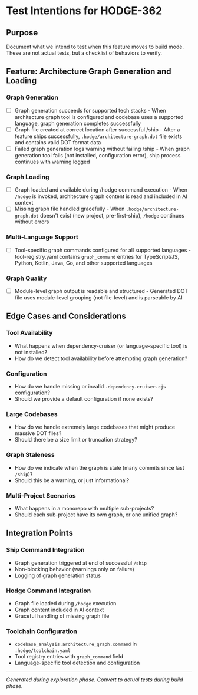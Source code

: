 # Test Intentions for HODGE-362

## Purpose
Document what we intend to test when this feature moves to build mode.
These are not actual tests, but a checklist of behaviors to verify.

## Feature: Architecture Graph Generation and Loading

### Graph Generation
- [ ] Graph generation succeeds for supported tech stacks - When architecture graph tool is configured and codebase uses a supported language, graph generation completes successfully
- [ ] Graph file created at correct location after successful /ship - After a feature ships successfully, `.hodge/architecture-graph.dot` file exists and contains valid DOT format data
- [ ] Failed graph generation logs warning without failing /ship - When graph generation tool fails (not installed, configuration error), ship process continues with warning logged

### Graph Loading
- [ ] Graph loaded and available during /hodge command execution - When `/hodge` is invoked, architecture graph content is read and included in AI context
- [ ] Missing graph file handled gracefully - When `.hodge/architecture-graph.dot` doesn't exist (new project, pre-first-ship), `/hodge` continues without errors

### Multi-Language Support
- [ ] Tool-specific graph commands configured for all supported languages - tool-registry.yaml contains `graph_command` entries for TypeScript/JS, Python, Kotlin, Java, Go, and other supported languages

### Graph Quality
- [ ] Module-level graph output is readable and structured - Generated DOT file uses module-level grouping (not file-level) and is parseable by AI

## Edge Cases and Considerations

### Tool Availability
- What happens when dependency-cruiser (or language-specific tool) is not installed?
- How do we detect tool availability before attempting graph generation?

### Configuration
- How do we handle missing or invalid `.dependency-cruiser.cjs` configuration?
- Should we provide a default configuration if none exists?

### Large Codebases
- How do we handle extremely large codebases that might produce massive DOT files?
- Should there be a size limit or truncation strategy?

### Graph Staleness
- How do we indicate when the graph is stale (many commits since last `/ship`)?
- Should this be a warning, or just informational?

### Multi-Project Scenarios
- What happens in a monorepo with multiple sub-projects?
- Should each sub-project have its own graph, or one unified graph?

## Integration Points

### Ship Command Integration
- Graph generation triggered at end of successful `/ship`
- Non-blocking behavior (warnings only on failure)
- Logging of graph generation status

### Hodge Command Integration
- Graph file loaded during `/hodge` execution
- Graph content included in AI context
- Graceful handling of missing graph file

### Toolchain Configuration
- `codebase_analysis.architecture_graph.command` in `.hodge/toolchain.yaml`
- Tool registry entries with `graph_command` field
- Language-specific tool detection and configuration

---
*Generated during exploration phase. Convert to actual tests during build phase.*
